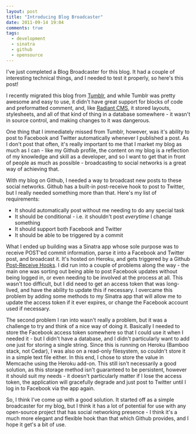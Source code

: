 ```yaml
---
layout: post
title: "Introducing Blog Broadcaster"
date: 2011-09-14 19:04
comments: true
tags:
  - development
  - sinatra
  - github
  - opensource
---
```


I've just completed a Blog Broadcaster for this blog. It had a couple of interesting technical things, and I needed to test it properly, so here's this post!

I recently migrated this blog from [Tumblr](http://tumblr.com), and while Tumblr was pretty awesome and easy to use, it didn't have great support for blocks of code and preformatted comment, and, like [Radiant CMS](http://www.radiantcms.org), it stored layouts, stylesheets, and all of that kind of thing in a database somewhere - it wasn't in source control, and making changes to it was dangerous.

One thing that I immediately missed from Tumblr, however, was it's ability to post to Facebook and Twitter automatically whenever I published a post. As I don't post that often, it's really important to me that I market my blog as much as I can - like my Github profile, the content on my blog is a reflection of my knowledge and skill as a developer, and so I want to get that in front of people as much as possible - broadcasting to social networks is a great way of achieving that.

With my blog on Github, I needed a way to broadcast new posts to these social networks. Github has a built-in post-receive hook to post to Twitter, but I really needed something more than that. Here's my list of requirements:

* It should automatically post without me needing to do any special task
* It should be conditional - i.e. it shouldn't post *everytime* I change something
* It should support both Facebook and Twitter
* It should be able to be triggered by a commit

What I ended up building was a Sinatra app whose sole purpose was to receive POST'ed commit information, parse it into a Facebook and Twitter post, and broadcast it. It's hosted on Heroku, and gets triggered by a Github [Post-Receive Hooks](http://help.github.com/post-receive-hooks/). I did run into a couple of problems along the way - the main one was sorting out being able to post Facebook updates without being logged in, or even needing to be involved at the process at all. This wasn't too difficult, but I did need to get an access token that was long-lived, and have the ability to update this if necessary. I overcame this problem by adding some methods to my Sinatra app that will allow me to update the access token if it ever expires, or change the Facebook account used if necessary.

The second problem I ran into wasn't really a problem, but it was a challenge to try and think of a nice way of doing it. Basically I needed to store the Facebook access token somewhere so that I could use it when I needed it - but I didn't have a database, and I didn't particularly want to add one just for storing a single string. Since this is running on Heroku (Bamboo stack, not Cedar), I was also on a read-only filesystem, so couldn't store it in a simple text file either. In this end, I chose to store the value in Memcache using the Heroku add-on. This still isn't necessarily a good solution, as this storage method isn't guaranteed to be persistent, however it should suit my needs - it doesn't particularly matter if I lose the access token, the application will gracefully degrade and just post to Twitter until I log in to Facebook via the app again.

So, I think I've come up with a good solution. It started off as a simple broadcaster for my blog, but I think it has a lot of potential for use with any open-source project that has social networking presence - I think it's a much more elegant and flexible hook than that which Github provides, and I hope it get's a bit of use.

